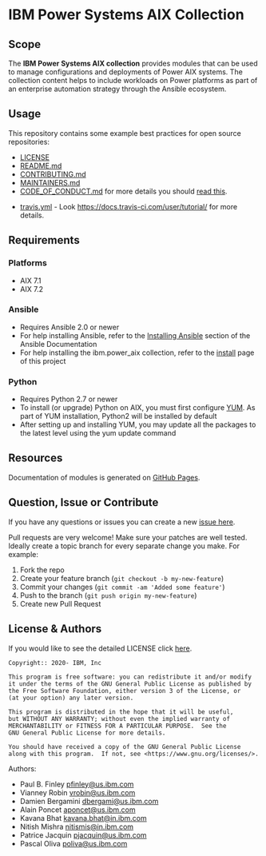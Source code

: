 <!-- This should be the location of the title of the repository, normally the short name -->
# IBM Power Systems AIX Collection

<!-- Build Status, is a great thing to have at the top of your repository, it shows that you take your CI/CD as first class citizens -->
<!-- [![Build Status](https://travis-ci.org/jjasghar/ibm-cloud-cli.svg?branch=master)](https://travis-ci.org/jjasghar/ibm-cloud-cli) -->

<!-- Not always needed, but a scope helps the user understand in a short sentence like below, why this repo exists -->
## Scope

The **IBM Power Systems AIX collection** provides modules that can be used to manage configurations and
deployments of Power AIX systems. The collection content helps to include workloads on
Power platforms as part of an enterprise automation strategy through the Ansible ecosystem.

<!-- A more detailed Usage or detailed explanation of the repository here -->
## Usage

This repository contains some example best practices for open source repositories:

* [LICENSE](LICENSE)
* [README.md](README.md)
* [CONTRIBUTING.md](CONTRIBUTING.md)
* [MAINTAINERS.md](MAINTAINERS.md)
* [CODE_OF_CONDUCT.md](CODE_OF_CONDUCT.md) for more details you should [read this][coc].

<!-- The following are OPTIONAL, but strongly suggested to have in your repository. -->
* [travis.yml](.travis.yml) - Look https://docs.travis-ci.com/user/tutorial/ for more details.


<!-- A notes section is useful for anything that isn't covered in the Usage or Scope. Like what we have below. -->
<!-- ## Notes -->
## Requirements

### Platforms

- AIX 7.1
- AIX 7.2

### Ansible

- Requires Ansible 2.0 or newer
- For help installing Ansible, refer to the [Installing Ansible] section of the Ansible Documentation
- For help installing the ibm.power\_aix collection, refer to the [install](docs/source/installation.rst) page of this project

### Python

- Requires Python 2.7 or newer
- To install (or upgrade) Python on AIX, you must first configure [YUM].  As part of YUM installation, Python2 will be installed by default
- After setting up and installing YUM, you may update all the packages to the latest level using the yum update command

## Resources

Documentation of modules is generated on [GitHub Pages][pages].

## Question, Issue or Contribute

<!-- Questions can be useful but optional, this gives you a place to say, "This is how to contact this project maintainers or create PRs -->
If you have any questions or issues you can create a new [issue here][issues].

Pull requests are very welcome! Make sure your patches are well tested.
Ideally create a topic branch for every separate change you make. For
example:

1. Fork the repo
2. Create your feature branch (`git checkout -b my-new-feature`)
3. Commit your changes (`git commit -am 'Added some feature'`)
4. Push to the branch (`git push origin my-new-feature`)
5. Create new Pull Request

<!-- License and Authors is optional here, but gives you the ability to highlight who is involed in the project -->
## License & Authors

If you would like to see the detailed LICENSE click [here](LICENSE).

```text
Copyright:: 2020- IBM, Inc

This program is free software: you can redistribute it and/or modify
it under the terms of the GNU General Public License as published by
the Free Software Foundation, either version 3 of the License, or
(at your option) any later version.

This program is distributed in the hope that it will be useful,
but WITHOUT ANY WARRANTY; without even the implied warranty of
MERCHANTABILITY or FITNESS FOR A PARTICULAR PURPOSE.  See the
GNU General Public License for more details.

You should have received a copy of the GNU General Public License
along with this program.  If not, see <https://www.gnu.org/licenses/>.
```

Authors:
- Paul B. Finley <pfinley@us.ibm.com>
- Vianney Robin <vrobin@us.ibm.com>
- Damien Bergamini <dbergami@us.ibm.com>
- Alain Poncet <aponcet@us.ibm.com>
- Kavana Bhat <kavana.bhat@in.ibm.com>
- Nitish Mishra <nitismis@in.ibm.com>
- Patrice Jacquin <pjacquin@us.ibm.com>
- Pascal Oliva <poliva@us.ibm.com>

[coc]: https://help.github.com/en/github/building-a-strong-community/adding-a-code-of-conduct-to-your-project
[issues]: https://github.com/IBM/ansible-power-aix/issues/new
[YUM]: https://developer.ibm.com/articles/configure-yum-on-aix/
[pages]: https://ibm.github.io/ansible-power-aix/
[Installing Ansible]: https://docs.ansible.com/ansible/latest/installation_guide/intro_installation.html
